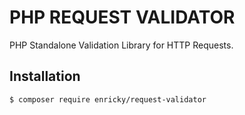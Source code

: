 # PHP REQUEST VALIDATOR

PHP Standalone Validation Library for HTTP Requests.

## Installation

```shell
$ composer require enricky/request-validator
```
